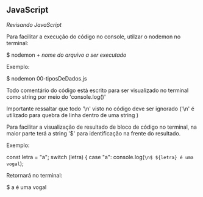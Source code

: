 ## JavaScript

_Revisando JavaScript_

Para facilitar a execução do código no console, utilzar o nodemon no terminal:

\$ nodemon _+ nome do arquivo a ser executado_

Exemplo:

\$ nodemon 00-tiposDeDados.js

Todo comentário do código está escrito para ser visualizado no terminal como string
por meio do 'console.log()'

Importante ressaltar que todo '\n' visto no código deve ser ignorado
('\n' é utilizado para quebra de linha dentro de uma string )

Para facilitar a visualização de resultado de bloco de código no terminal,
na maior parte terá a string '\$' para identificação na frente do resultado.

Exemplo:

const letra = "a";
switch (letra) {
case "a":
console.log(`\n$ ${letra} é uma vogal`);

Retornará no terminal:

\$ a é uma vogal
